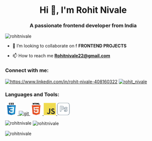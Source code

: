  <h1 align="center">Hi 👋, I'm Rohit Nivale</h1>
<h3 align="center">A passionate frontend developer from India</h3>

<p align="left"> <img src="https://komarev.com/ghpvc/?username=rohitnivale&label=Profile%20views&color=0e75b6&style=flat" alt="rohitnivale" /> </p>

- 👯 I’m looking to collaborate on f **FRONTEND PROJECTS**

- 📫 How to reach me **Rohitnivale22@gmail.com**

<h3 align="left">Connect with me:</h3>
<p align="left">
<a href="https://linkedin.com/in/https://www.linkedin.com/in/rohit-nivale-408160322" target="blank"><img align="center" src="https://raw.githubusercontent.com/rahuldkjain/github-profile-readme-generator/master/src/images/icons/Social/linked-in-alt.svg" alt="https://www.linkedin.com/in/rohit-nivale-408160322" height="30" width="40" /></a>
<a href="https://instagram.com/rohit_nivale" target="blank"><img align="center" src="https://raw.githubusercontent.com/rahuldkjain/github-profile-readme-generator/master/src/images/icons/Social/instagram.svg" alt="rohit_nivale" height="30" width="40" /></a>
</p>

<h3 align="left">Languages and Tools:</h3>
<p align="left"> <a href="https://www.w3schools.com/css/" target="_blank" rel="noreferrer"> <img src="https://raw.githubusercontent.com/devicons/devicon/master/icons/css3/css3-original-wordmark.svg" alt="css3" width="40" height="40"/> </a> <a href="https://git-scm.com/" target="_blank" rel="noreferrer"> <img src="https://www.vectorlogo.zone/logos/git-scm/git-scm-icon.svg" alt="git" width="40" height="40"/> </a> <a href="https://www.w3.org/html/" target="_blank" rel="noreferrer"> <img src="https://raw.githubusercontent.com/devicons/devicon/master/icons/html5/html5-original-wordmark.svg" alt="html5" width="40" height="40"/> </a> <a href="https://developer.mozilla.org/en-US/docs/Web/JavaScript" target="_blank" rel="noreferrer"> <img src="https://raw.githubusercontent.com/devicons/devicon/master/icons/javascript/javascript-original.svg" alt="javascript" width="40" height="40"/> </a> <a href="https://www.photoshop.com/en" target="_blank" rel="noreferrer"> <img src="https://raw.githubusercontent.com/devicons/devicon/master/icons/photoshop/photoshop-line.svg" alt="photoshop" width="40" height="40"/> </a> </p>

<p><img align="left" src="https://github-readme-stats.vercel.app/api/top-langs?username=rohitnivale&show_icons=true&locale=en&layout=compact" alt="rohitnivale" /></p>

<p>&nbsp;<img align="center" src="https://github-readme-stats.vercel.app/api?username=rohitnivale&show_icons=true&locale=en" alt="rohitnivale" /></p>

<p><img align="center" src="https://github-readme-streak-stats.herokuapp.com/?user=rohitnivale&" alt="rohitnivale" /></p>
